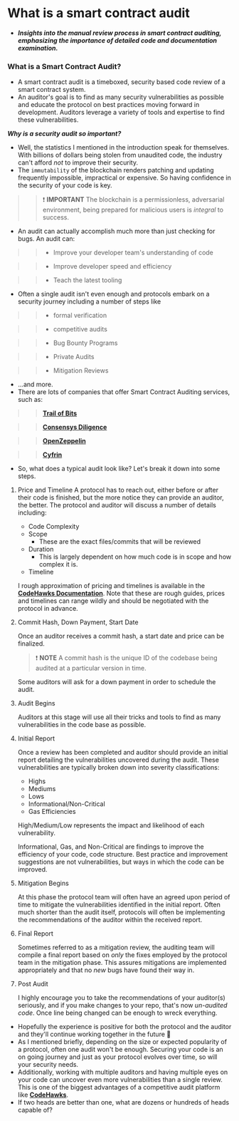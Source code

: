 # What is a smart contract audit
- ***Insights into the manual review process in smart contract auditing, emphasizing the importance of detailed code and documentation examination.***

### What is a Smart Contract Audit?
- A smart contract audit is a timeboxed, security based code review of a smart contract system.
- An auditor's goal is to find as many security vulnerabilities as possible and educate the protocol on best practices moving forward in development. Auditors leverage a variety of tools and expertise to find these vulnerabilities.

_**Why is a security audit so important?**_
- Well, the statistics I mentioned in the introduction speak for themselves. With billions of dollars being stolen from unaudited code, the industry can't afford _not_ to improve their security.
- The `immutability` of the blockchain renders patching and updating frequently impossible, impractical or expensive. So having confidence in the security of your code is key.

>> ❗ **IMPORTANT** The blockchain is a permissionless, adversarial environment, being prepared for malicious users is _integral_ to success.

- An audit can actually accomplish much more than just checking for bugs. An audit can:

>> * Improve your developer team's understanding of code

>> * Improve developer speed and efficiency

>> * Teach the latest tooling

- Often a single audit isn't even enough and protocols embark on a security journey including a number of steps like

>> * formal verification

>> * competitive audits

>> * Bug Bounty Programs

>> * Private Audits

>> * Mitigation Reviews

- ...and more.
- There are lots of companies that offer Smart Contract Auditing services, such as:

>> **[Trail of Bits](https://www.trailofbits.com/)**

>> **[Consensys Diligence](https://consensys.io/diligence/)**

>> **[OpenZeppelin](https://www.openzeppelin.com/security-audits)**

>> **[Cyfrin](https://www.cyfrin.io/)**

- So, what does a typical audit look like? Let's break it down into some steps.

1. Price and Timeline
   A protocol has to reach out, either before or after their code is finished, but the more notice they can provide an auditor, the better. The protocol and auditor will discuss a number of details including:

   * Code Complexity
   * Scope
     * These are the exact files/commits that will be reviewed
   * Duration
     * This is largely dependent on how much code is in scope and how complex it is.
   * Timeline

   I rough approximation of pricing and timelines is available in the **[CodeHawks Documentation](https://docs.codehawks.com/protocol-teams-sponsors/audit-pricing-and-timelines)**. Note that these are rough guides, prices and timelines can range wildly and should be negotiated with the protocol in advance.

2. Commit Hash, Down Payment, Start Date

   Once an auditor receives a commit hash, a start date and price can be finalized.

   > ❗ **NOTE**
   > A commit hash is the unique ID of the codebase being audited at a particular version in time.

   Some auditors will ask for a down payment in order to schedule the audit.

3. Audit Begins

   Auditors at this stage will use all their tricks and tools to find as many vulnerabilities in the code base as possible.

4. Initial Report

   Once a review has been completed and auditor should provide an initial report detailing the vulnerabilities uncovered during the audit. These vulnerabilities are typically broken down into severity classifications:

   * Highs
   * Mediums
   * Lows
   * Informational/Non-Critical
   * Gas Efficiencies

   High/Medium/Low represents the impact and likelihood of each vulnerability.

   Informational, Gas, and Non-Critical are findings to improve the efficiency of your code, code structure. Best practice and improvement suggestions are not vulnerabilities, but ways in which the code can be improved.

5. Mitigation Begins

   At this phase the protocol team will often have an agreed upon period of time to mitigate the vulnerabilities identified in the initial report. Often much shorter than the audit itself, protocols will often be implementing the recommendations of the auditor within the received report.

6. Final Report

   Sometimes referred to as a mitigation review, the auditing team will compile a final report based on _only_ the fixes employed by the protocol team in the mitigation phase. This assures mitigations are implemented appropriately and that no _new_ bugs have found their way in.

7. Post Audit

   I highly encourage you to take the recommendations of your auditor(s) seriously, and if you make changes to your repo, that's now _un-audited code_. Once line being changed can be enough to wreck everything.

- Hopefully the experience is positive for both the protocol and the auditor and they'll continue working together in the future 🥳
- As I mentioned briefly, depending on the size or expected popularity of a protocol, often one audit won't be enough. Securing your code is an on going journey and just as your protocol evolves over time, so will your security needs.
- Additionally, working with multiple auditors and having multiple eyes on your code can uncover even more vulnerabilities than a single review. This is one of the biggest advantages of a competitive audit platform like **[CodeHawks](https://www.codehawks.com/)**.
- If two heads are better than one, what are dozens or hundreds of heads capable of?
